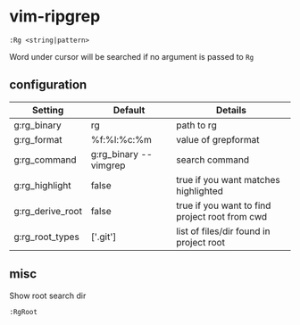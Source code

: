 # vim-ripgrep

    :Rg <string|pattern>

Word under cursor will be searched if no argument is passed to `Rg`

## configuration


| Setting          | Default                   | Details
| -----------------|---------------------------|----------
| g:rg_binary      | rg                        | path to rg
| g:rg_format      | %f:%l:%c:%m               | value of grepformat 
| g:rg_command     | g:rg_binary --vimgrep     | search command
| g:rg_highlight   | false                     | true if you want matches highlighted
| g:rg_derive_root | false                     | true if you want to find project root from cwd
| g:rg_root_types  | ['.git']                  | list of files/dir found in project root
    
## misc

Show root search dir

    :RgRoot
